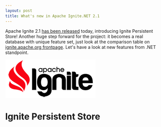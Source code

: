 ```yaml
---
layout: post
title: What's new in Apache Ignite.NET 2.1
---
```


Apache Ignite 2.1 [has been released](https://blogs.apache.org/ignite/entry/apache-ignite-2-1-a) today, introducing Ignite Persistent Store!
Another huge step forward for the project: it becomes a real database with unique feature set, just look at the comparison table on [ignite.apache.org frontpage](https://ignite.apache.org/). Let's have a look at new features from .NET standpoint.

![ignite logo](../images/ignite_logo.png)


# Ignite Persistent Store

